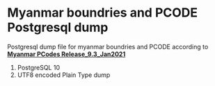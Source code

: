 # Myanmar boundries and PCODE Postgresql dump
Postgresql dump file for myanmar boundries and PCODE according to <strong><a href="https://themimu.info/place-codes">Myanmar PCodes Release_9.3_Jan2021</a></strong>
<ol>
<li> PostgreSQL 10 </li>
<li> UTF8 encoded Plain Type dump </li>
</ol>
